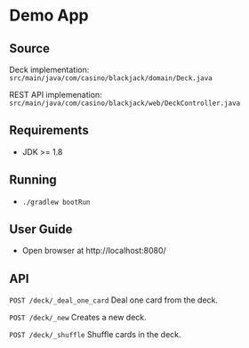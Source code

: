 # Demo App

## Source

Deck implementation: ```src/main/java/com/casino/blackjack/domain/Deck.java```

REST API implemenation: ```src/main/java/com/casino/blackjack/web/DeckController.java```

## Requirements

  - JDK >= 1.8

## Running

  - ```./gradlew bootRun```

## User Guide

  - Open browser at http://localhost:8080/

## API

```POST /deck/_deal_one_card``` Deal one card from the deck.

```POST /deck/_new``` Creates a new deck.

```POST /deck/_shuffle``` Shuffle cards in the deck.
